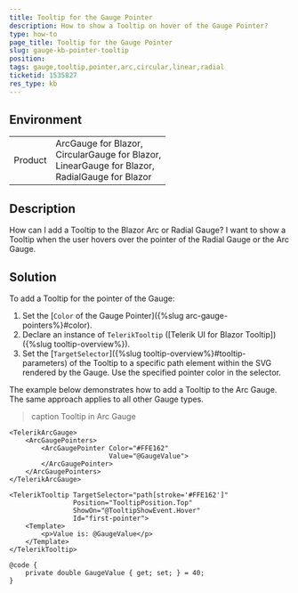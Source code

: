 ```yaml
---
title: Tooltip for the Gauge Pointer
description: How to show a Tooltip on hover of the Gauge Pointer?
type: how-to
page_title: Tooltip for the Gauge Pointer
slug: gauge-kb-pointer-tooltip
position: 
tags: gauge,tooltip,pointer,arc,circular,linear,radial
ticketid: 1535827
res_type: kb
---
```


## Environment
<table>
    <tbody>
        <tr>
            <td>Product</td>
            <td>
                ArcGauge for Blazor,<br />
                CircularGauge for Blazor,<br />
                LinearGauge for Blazor,<br />
                RadialGauge for Blazor
            </td>
        </tr>
    </tbody>
</table>

## Description

How can I add a Tooltip to the Blazor Arc or Radial Gauge? I want to show a Tooltip when the user hovers over the pointer of the Radial Gauge or the Arc Gauge.


## Solution

To add a Tooltip for the pointer of the Gauge:

1. Set the [`Color` of the Gauge Pointer]({%slug arc-gauge-pointers%}#color).
1. Declare an instance of `TelerikTooltip` ([Telerik UI for Blazor Tooltip])({%slug tooltip-overview%}).
1. Set the [`TargetSelector`]({%slug tooltip-overview%}#tooltip-parameters) of the Tooltip to a specific path element within the SVG rendered by the Gauge. Use the specified pointer color in the selector.

The example below demonstrates how to add a Tooltip to the Arc Gauge. The same approach applies to all other Gauge types.

>caption Tooltip in Arc Gauge

````CSHTML
<TelerikArcGauge>
    <ArcGaugePointers>
        <ArcGaugePointer Color="#FFE162"
                         Value="@GaugeValue">
        </ArcGaugePointer>
    </ArcGaugePointers>
</TelerikArcGauge>

<TelerikTooltip TargetSelector="path[stroke='#FFE162']"
                Position="TooltipPosition.Top"
                ShowOn="@TooltipShowEvent.Hover"
                Id="first-pointer">
    <Template>
        <p>Value is: @GaugeValue</p>
    </Template>
</TelerikTooltip>

@code {
    private double GaugeValue { get; set; } = 40;
}
````
